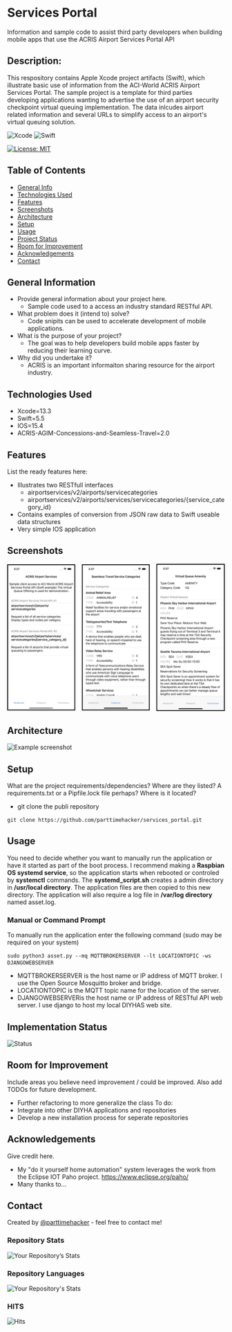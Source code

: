 # Services Portal
Information and sample code to assist third party developers when building mobile apps that use the ACRIS Airport Services Portal API

## Description: 
This respository contains Apple Xcode project artifacts (Swift), which illustrate basic use of information from the ACI-World ACRIS Airport Services Portal. The sample project is a template for third parties developing applications wanting to advertise the use of an airport security checkpoint virtual queuing implementation. The data inlcudes airport related information and several URLs to simplify access to an airport's virtual queuing solution.

![Xcode](https://img.shields.io/badge/Xcode-007ACC?style=for-the-badge&logo=Xcode&logoColor=white)
![Swift](https://img.shields.io/badge/swift-F54A2A?style=for-the-badge&logo=swift&logoColor=white)

[![License: MIT](https://img.shields.io/badge/License-MIT-yellow.svg)](https://opensource.org/licenses/MIT)

## Table of Contents
* [General Info](#general-information)
* [Technologies Used](#technologies-used)
* [Features](#features)
* [Screenshots](#screenshots)
* [Architecture](#architecture)
* [Setup](#setup)
* [Usage](#usage)
* [Project Status](#project-status)
* [Room for Improvement](#room-for-improvement)
* [Acknowledgements](#acknowledgements)
* [Contact](#contact)
<!-- * [License](#license) -->
## General Information
- Provide general information about your project here.
  - Sample code used to a access an industry standard RESTful API.  
- What problem does it (intend to) solve?
  - Code snipits can be used to accelerate development of mobile applications.
- What is the purpose of your project?
  - The goal was to help developers build mobile apps faster by reducing their learning curve.
- Why did you undertake it?
  - ACRIS is an important informaiton sharing resource for the airport industry.
<!-- You don't have to answer all the questions - just the ones relevant to your project. -->
## Technologies Used
- Xcode=13.3 
- Swift=5.5
- IOS=15.4
- ACRIS-AGIM-Concessions-and-Seamless-Travel=2.0
## Features
List the ready features here:
- Illustrates two RESTfull interfaces
  - airportservices/v2/airports/servicecategories
  - airportservices/v2/airports/services/servicecategories/{service_category_id}
- Contains examples of conversion from JSON raw data to Swift useable data structures
- Very simple IOS application
## Screenshots
![Example screenshot](./ScreenShot.jpg)
<!-- If you have screenshots you'd like to share, include them here. -->
## Architecture
![Example screenshot](./diyhadiagram.png)
<!-- If you have screenshots you'd like to share, include them here. -->
## Setup
What are the project requirements/dependencies? Where are they listed? A requirements.txt or a Pipfile.lock file perhaps? Where is it located?
- git clone the publi repository 
```
git clone https://github.com/parttimehacker/services_portal.git
```
## Usage
You need to decide whether you want to manually run the application or have it started as part of the boot process. I recommend making a **Raspbian OS systemd service**, so the application starts when rebooted or controled by **systemctl** commands. The **systemd_script.sh** creates a admin directory in **/usr/local directory**. The application files are then copied to this new directory. The application will also require a log file in **/var/log directory** named asset.log.
### Manual or Command Prompt
To manually run the application enter the following command (sudo may be required on your system)
```
sudo python3 asset.py --mq MQTTBROKERSERVER --lt LOCATIONTOPIC -ws DJANGOWEBSERVER
```
- MQTTBROKERSERVER is the host name or IP address of MQTT broker. I use the Open Source Mosquitto broker and bridge.
- LOCATIONTOPIC is the MQTT topic name for the location of the server. 
- DJANGOWEBSERVERis the host name or IP address of RESTful API web server. I use django to host my local DIYHAS web site.

## Implementation Status
![Status](https://progress-bar.dev/80/?title=progress)
## Room for Improvement
Include areas you believe need improvement / could be improved. Also add TODOs for future development.
- Further refactoring to more generalize the class
To do:
- Integrate into other DIYHA applications and repositories
- Develop a new installation process for seperate repositories
## Acknowledgements
Give credit here.
- My "do it yourself home automation" system leverages the work from the Eclipse IOT Paho project. https://www.eclipse.org/paho/
- Many thanks to...
## Contact
Created by [@parttimehacker](http://parttimehacker.io/) - feel free to contact me!
### Repository Stats
![Your Repository’s Stats](https://github-readme-stats.vercel.app/api?username=parttimehacker&show_icons=true)
### Repository Languages
![Your Repository's Stats](https://github-readme-stats.vercel.app/api/top-langs/?username=parttimehacker&theme=blue-green)
### HITS
![Hits](https://hitcounter.pythonanywhere.com/count/tag.svg?url=https://github.com/parttimehacker)
<!-- Optional -->
<!-- ## License -->
<!-- This project is open source and available under the [... License](). -->

<!-- You don't have to include all sections - just the one's relevant to your project -->
